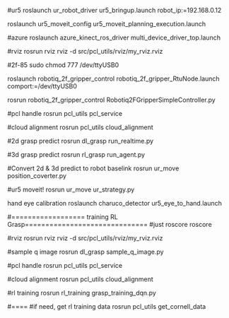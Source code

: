#ur5 
roslaunch ur_robot_driver ur5_bringup.launch robot_ip:=192.168.0.12

roslaunch ur5_moveit_config ur5_moveit_planning_execution.launch

#azure 
roslaunch azure_kinect_ros_driver multi_device_driver_top.launch

#rviz 
rosrun rviz rviz -d src/pcl_utils/rviz/my_rviz.rviz

#2f-85 
sudo chmod 777 /dev/ttyUSB0

roslaunch robotiq_2f_gripper_control robotiq_2f_gripper_RtuNode.launch comport:=/dev/ttyUSB0

rosrun robotiq_2f_gripper_control Robotiq2FGripperSimpleController.py

#pcl handle 
rosrun pcl_utils pcl_service

#cloud alignment 
rosrun pcl_utils cloud_alignment

#2d grasp predict 
rosrun dl_grasp run_realtime.py

#3d grasp predict 
rosrun rl_grasp run_agent.py

#Convert 2d & 3d predict to robot baselink 
rosrun ur_move position_coverter.py

#ur5 moveit! 
rosrun ur_move ur_strategy.py

hand eye calibration
roslaunch charuco_detector ur5_eye_to_hand.launch

#================== training RL Grasp============================== #just roscore roscore

#rviz 
rosrun rviz rviz -d src/pcl_utils/rviz/my_rviz.rviz

#sample q image 
rosrun dl_grasp sample_q_image.py

#pcl handle 
rosrun pcl_utils pcl_service

#cloud alignment 
rosrun pcl_utils cloud_alignment

#rl training 
rosrun rl_training grasp_training_dqn.py

#==== #if need, get rl training data 
rosrun pcl_utils get_cornell_data
